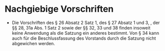 # Nachgiebige Vorschriften

- Die Vorschriften des § 26 Absatz 2 Satz 1, des § 27 Absatz 1 und 3, , der §§ 28, 31a Abs. 1 Satz 2 sowie der §§ 32, 33 und 38 finden insoweit keine Anwendung als die Satzung ein anderes bestimmt. Von § 34 kann auch für die Beschlussfassung des Vorstands durch die Satzung nicht abgewichen werden.

